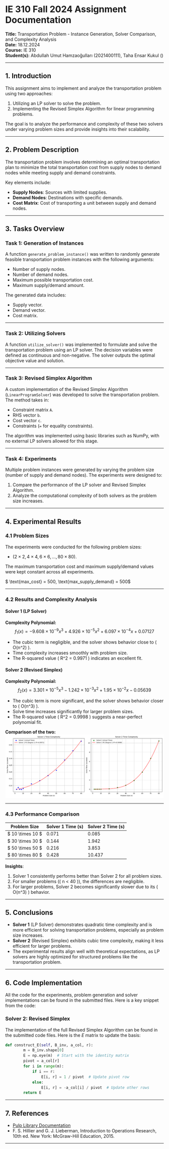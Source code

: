 # **IE 310 Fall 2024 Assignment Documentation**

**Title:** Transportation Problem - Instance Generation, Solver Comparison, and Complexity Analysis  
**Date:** 18.12.2024  
**Course:** IE 310  
**Student(s):** Abdullah Umut Hamzaoğulları (2021400111), Taha Ensar Kukul ()


---

## **1. Introduction**

This assignment aims to implement and analyze the transportation problem using two approaches:
1. Utilizing an LP solver to solve the problem.
2. Implementing the Revised Simplex Algorithm for linear programming problems.  

The goal is to analyze the performance and complexity of these two solvers under varying problem sizes and provide insights into their scalability.

---

## **2. Problem Description**

The transportation problem involves determining an optimal transportation plan to minimize the total transportation cost from supply nodes to demand nodes while meeting supply and demand constraints.  

Key elements include:  
- **Supply Nodes**: Sources with limited supplies.  
- **Demand Nodes**: Destinations with specific demands.  
- **Cost Matrix**: Cost of transporting a unit between supply and demand nodes.  

---

## **3. Tasks Overview**

### **Task 1: Generation of Instances**

A function `generate_problem_instance()` was written to randomly generate feasible transportation problem instances with the following arguments:  
- Number of supply nodes.  
- Number of demand nodes.  
- Maximum possible transportation cost.  
- Maximum supply/demand amount.  

The generated data includes:  
- Supply vector.  
- Demand vector.  
- Cost matrix.  

---

### **Task 2: Utilizing Solvers**

A function `utilize_solver()` was implemented to formulate and solve the transportation problem using an LP solver. The decision variables were defined as continuous and non-negative. The solver outputs the optimal objective value and solution.

---

### **Task 3: Revised Simplex Algorithm**

A custom implementation of the Revised Simplex Algorithm (`LinearProgramSolver`) was developed to solve the transportation problem. The method takes in:  
- Constraint matrix `A`.  
- RHS vector `b`.  
- Cost vector `c`.  
- Constraints (`=` for equality constraints).  

The algorithm was implemented using basic libraries such as NumPy, with no external LP solvers allowed for this stage.

---

### **Task 4: Experiments**

Multiple problem instances were generated by varying the problem size (number of supply and demand nodes). The experiments were designed to:  
1. Compare the performance of the LP solver and Revised Simplex Algorithm.  
2. Analyze the computational complexity of both solvers as the problem size increases.  

---

## **4. Experimental Results**

### **4.1 Problem Sizes**
The experiments were conducted for the following problem sizes:
- $( 2 \times 2, 4 \times 4, 6 \times 6, \dots, 80 \times 80 )$.  

The maximum transportation cost and maximum supply/demand values were kept constant across all experiments. 

$ \text{max\_cost} = 500, \text{max\_supply\_demand} = 500$

---

### **4.2 Results and Complexity Analysis**

#### **Solver 1 (LP Solver)**

**Complexity Polynomial:**
$$
f_1(x) = -9.608 \times 10^{-9}x^3 + 4.926 \times 10^{-5}x^2 + 6.097 \times 10^{-4}x + 0.07127
$$

- The cubic term is negligible, and the solver shows behavior close to \( O(n^2) \).  
- Time complexity increases smoothly with problem size.  
- The R-squared value \( R^2 = 0.9971 \) indicates an excellent fit.  

#### **Solver 2 (Revised Simplex)**

**Complexity Polynomial:**
$$
f_2(x) = 3.301 \times 10^{-5}x^3 - 1.242 \times 10^{-3}x^2 + 1.95 \times 10^{-2}x - 0.05639
$$

- The cubic term is more significant, and the solver shows behavior closer to \( O(n^3) \).  
- Solve time increases significantly for larger problem sizes.  
- The R-squared value \( R^2 = 0.9998 \) suggests a near-perfect polynomial fit.  

**Comparison of the two:**
![Solver 2 Complexity](solver_complexity.png)

---

### **4.3 Performance Comparison**

| Problem Size | Solver 1 Time (s) | Solver 2 Time (s) |
|--------------|------------------|------------------|
| $ 10 \times 10 $ | 0.071  | 0.085  |
| $ 30 \times 30 $ | 0.144  | 1.942  |
| $ 50 \times 50 $ | 0.216  | 3.853  |
| $ 80 \times 80 $ | 0.428  | 10.437 |

**Insights**:
1. Solver 1 consistently performs better than Solver 2 for all problem sizes.  
2. For smaller problems (\( n < 40 \)), the differences are negligible.  
3. For larger problems, Solver 2 becomes significantly slower due to its \( O(n^3) \) behavior.  

---

## **5. Conclusions**

- **Solver 1** (LP Solver) demonstrates quadratic time complexity and is more efficient for solving transportation problems, especially as problem size increases.  
- **Solver 2** (Revised Simplex) exhibits cubic time complexity, making it less efficient for larger problems.  
- The experimental results align well with theoretical expectations, as LP solvers are highly optimized for structured problems like the transportation problem.  

---

## **6. Code Implementation**
All the code for the experiments, problem generation and solver implementations can be found in the submitted files. Here is a key snippet from the code:

### **Solver 2: Revised Simplex**
The implementation of the full Revised Simplex Algorithm can be found in the submitted code files. Here is the $E$ matrix to update the basis:

```python
def construct_E(self, B_inv, a_col, r):
        m = B_inv.shape[0]
        E = np.eye(m)  # Start with the identity matrix
        pivot = a_col[r]
        for i in range(m):
            if i == r:
                E[i, r] = 1 / pivot  # Update pivot row
            else:
                E[i, r] = -a_col[i] / pivot  # Update other rows
        return E
```

---

## **7. References**

- [Pulp Library Documentation](https://coin-or.github.io/pulp/)  
- F. S. Hillier and G. J. Lieberman, Introduction to Operations Research, 10th ed. New York: McGraw-Hill Education, 2015.

---
